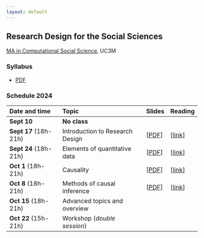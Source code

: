 ```yaml
---
layout: default
---
```


## Research Design for the Social Sciences

[MA in Computational Social Science](https://www.uc3m.es/master/computational-social-science), UC3M

### Syllabus

- [PDF](https://github.com/franvillamil/syllabi/blob/master/current/syllabus_research_design.pdf)

### Schedule 2024

| Date and time        | Topic                                   | Slides | Reading |
| :---        | :---                                    | :---   | :--- |
| **Sept 10** | **No class** |||
| **Sept 17** (18h-21h) | Introduction to Research Design | [[PDF](https://nbviewer.org/github/franvillamil/res_design/blob/master/slides/1_introduction/introduction.pdf)] | [[link](https://www.newyorker.com/magazine/2021/03/29/what-data-cant-do)] |
| **Sept 24** (18h-21h)  | Elements of quantitative data | [[PDF](https://nbviewer.org/github/franvillamil/res_design/blob/master/slides/2_basics_quantitative_data/basics_quant_data.pdf)] | [[link](https://journals.sagepub.com/doi/10.1177/0022002720963674)] |
| **Oct 1** (18h-21h)  | Causality | [[PDF](https://nbviewer.org/github/franvillamil/res_design/blob/master/slides/3_causality/causality.pdf)] | [[link](https://www.science.org/doi/10.1126/science.abp9364)] |
| **Oct 8** (18h-21h)    | Methods of causal inference | [[PDF](https://nbviewer.org/github/franvillamil/res_design/blob/master/slides/4_causal_inference_methods/causal_inference.pdf)] | [[link](https://journals.sagepub.com/doi/10.1177/20531680211058550)] |
| **Oct 15** (18h-21h) | Advanced topics and overview | <!-- [[PDF](https://nbviewer.org/github/franvillamil/res_design/blob/master/slides/5_advanced_topics/advanced.pdf)] --> | |
| **Oct 22** (15h-21h)  | Workshop (*double session*) | | |
